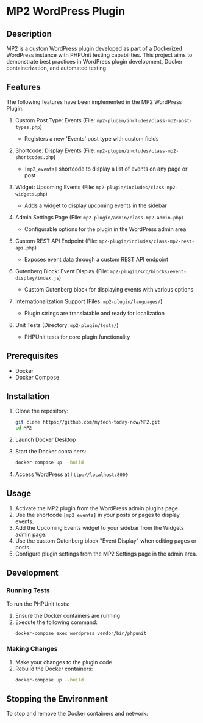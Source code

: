 # MP2 WordPress Plugin

## Description

MP2 is a custom WordPress plugin developed as part of a Dockerized WordPress instance with PHPUnit testing capabilities. This project aims to demonstrate best practices in WordPress plugin development, Docker containerization, and automated testing.

## Features

The following features have been implemented in the MP2 WordPress Plugin:

1. Custom Post Type: Events (File: `mp2-plugin/includes/class-mp2-post-types.php`)
   - Registers a new 'Events' post type with custom fields

2. Shortcode: Display Events (File: `mp2-plugin/includes/class-mp2-shortcodes.php`)
   - `[mp2_events]` shortcode to display a list of events on any page or post

3. Widget: Upcoming Events (File: `mp2-plugin/includes/class-mp2-widgets.php`)
   - Adds a widget to display upcoming events in the sidebar

4. Admin Settings Page (File: `mp2-plugin/admin/class-mp2-admin.php`)
   - Configurable options for the plugin in the WordPress admin area

5. Custom REST API Endpoint (File: `mp2-plugin/includes/class-mp2-rest-api.php`)
   - Exposes event data through a custom REST API endpoint

6. Gutenberg Block: Event Display (File: `mp2-plugin/src/blocks/event-display/index.js`)
   - Custom Gutenberg block for displaying events with various options

7. Internationalization Support (Files: `mp2-plugin/languages/`)
   - Plugin strings are translatable and ready for localization

8. Unit Tests (Directory: `mp2-plugin/tests/`)
   - PHPUnit tests for core plugin functionality

## Prerequisites

- Docker
- Docker Compose

## Installation

1. Clone the repository:
   ```sh
   git clone https://github.com/mytech-today-now/MP2.git
   cd MP2
   ```

2. Launch Docker Desktop

3. Start the Docker containers:
   ```sh
   docker-compose up --build
   ```

4. Access WordPress at `http://localhost:8000`

## Usage

1. Activate the MP2 plugin from the WordPress admin plugins page.
2. Use the shortcode `[mp2_events]` in your posts or pages to display events.
3. Add the Upcoming Events widget to your sidebar from the Widgets admin page.
4. Use the custom Gutenberg block "Event Display" when editing pages or posts.
5. Configure plugin settings from the MP2 Settings page in the admin area.

## Development

### Running Tests

To run the PHPUnit tests:

1. Ensure the Docker containers are running
2. Execute the following command:
   ```sh
   docker-compose exec wordpress vendor/bin/phpunit
   ```

### Making Changes

1. Make your changes to the plugin code
2. Rebuild the Docker containers:
   ```sh
   docker-compose up --build
   ```

## Stopping the Environment

To stop and remove the Docker containers and network:

